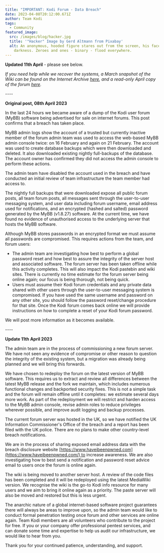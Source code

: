 ```yaml
---
title: "IMPORTANT: Kodi Forum - Data Breach"
date: 2023-04-08T20:12:00.671Z
author: Team Kodi
tags:
  - Community
featured_image:
  src: /images/blog/hacker.jpg
  title: '"Hacker" Image by Gerd Altmann from Pixabay'
  alt: An anonymous, hooded figure stares out from the screen, his face hidden in
    darkness. Zeroes and ones - binary - flood everywhere.
---
```

**Updated 11th April** - please see below.

*If you need help while we recover the systems, a March snapshot of the Wiki can be found on the Internet Archive [here](https://web.archive.org/web/20230324154746/https://kodi.wiki/view/Main_Page), and a read-only April copy of the forum [here](https://web.archive.org/web/20230402060846/http://forum.kodi.tv/).*

*\----*

**Original post, 08th April 2023**

In the last 24 hours we became aware of a dump of the Kodi user forum (MyBB) software being advertised for sale on internet forums. This post confirms that a breach has taken place.

MyBB admin logs show the account of a trusted but currently inactive member of the forum admin team was used to access the web-based MyBB admin console twice: on 16 February and again on 21 February. The account was used to create database backups which were then downloaded and deleted. It also downloaded existing nightly full-backups of the database. The account owner has confirmed they did not access the admin console to perform these actions.

The admin team have disabled the account used in the breach and have conducted an initial review of team infrastructure the team member had access to.

The nightly full backups that were downloaded expose all public forum posts, all team forum posts, all messages sent through the user-to-user messaging system, and user data including forum username, email address used for notifications, and an encrypted (hashed and salted) password generated by the MyBB (v1.8.27) software. At the current time, we have found no evidence of unauthorised access to the underlying server that hosts the MyBB software.

Although MyBB stores passwords in an encrypted format we must assume all passwords are compromised. This requires actions from the team, and forum users:

* The admin team are investigating how best to perform a global password reset and how best to assure the integrity of the server host and associated software. The forum server has been taken offline while this activity completes. This will also impact the Kodi pastebin and wiki sites. There is currently no time estimate for the forum server being online again; our focus is being thorough, not being quick.
* Users must assume their Kodi forum credentials and any private data shared with other users through the user-to-user messaging system is compromised. If you have used the same username and password on any other site, you should follow the password reset/change procedure for that site. Once the Kodi forum comes back online we will provide instructions on how to complete a reset of your Kodi forum password.

We will post more information as it becomes available.

\----

**Update 11th April 2023**

The admin team are in the process of commissioning a new forum server. We have not seen any evidence of compromise or other reason to question the integrity of the existing system, but a migration was already being planned and we will bring this forwards.

We have chosen to redeploy the forum on the latest version of MyBB software. This requires us to extract and review all differences between the latest MyBB release and the fork we maintain, which includes numerous functional changes and backported security fixes. This is not a simple task and the forum will remain offline until it completes: we estimate several days more work. As part of the redeployment we will restrict and harden access to the MyBB admin console, revise admin roles to reduce privileges wherever possible, and improve audit logging and backup processes.

The current forum server was hosted in the UK, so we have notified the UK Information Commissioner's Office of the breach and a report has been filed with the UK police. There are no plans to make other country-level breach notifications.

We are in the process of sharing exposed email address data with the breach disclosure website [https://www.haveibeenpwned.com](https://www.haveibeenpwned.com/) to increase awareness. We are also investigating how to best send a notification and password reset advice email to users once the forum is online again.

The wiki is being moved to another server host. A review of the code files has been completed and it will be redeployed using the latest MediaWiki version. We recognise the wiki is the go-to Kodi info resource for many users and we aim to bring it online again as a priority. The paste server will also be moved and restored but this is less urgent.

The anarchic nature of a global internet-based software project guarantees there will always be areas to improve upon, so the admin team would like to conduct formal penetration testing once forum and other services are online again. Team Kodi members are all volunteers who contribute to the project for free. If you or your company offer professional pentest services, and can donate some time and expertise to help us audit our infrastructure, we would like to hear from you.

Thank you for your continued patience, understanding, and support.